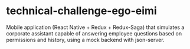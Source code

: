 # technical-challenge-ego-eimi
Mobile application (React Native + Redux + Redux-Saga) that simulates a corporate assistant capable of answering employee questions based on permissions and history, using a mock backend with json-server.
